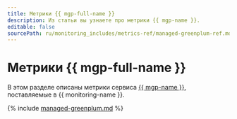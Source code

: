 ```yaml
---
title: Метрики {{ mgp-full-name }}
description: Из статьи вы узнаете про метрики {{ mgp-name }}.
editable: false
sourcePath: ru/monitoring_includes/metrics-ref/managed-greenplum-ref.md
---
```


# Метрики {{ mgp-full-name }}


В этом разделе описаны метрики сервиса [{{ mgp-name }}](../../managed-greenplum/), поставляемые в {{ monitoring-name }}.

{% include [managed-greenplum.md](../../_includes/monitoring/metrics-ref/managed-greenplum.md) %}